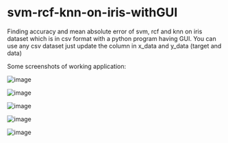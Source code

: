 # svm-rcf-knn-on-iris-withGUI
Finding accuracy and mean absolute error of svm, rcf and knn on iris dataset which is in csv format with a python program having GUI.
You can use any csv dataset just update the column in x_data and y_data (target and data)

Some screenshots of working application:

![image](https://user-images.githubusercontent.com/54552051/120389773-7c93f680-c34a-11eb-9a5d-c57617d3f552.png)

![image](https://user-images.githubusercontent.com/54552051/120389786-8289d780-c34a-11eb-9e2e-8cbe2ed504fc.png)

![image](https://user-images.githubusercontent.com/54552051/120389802-887fb880-c34a-11eb-9e06-6d8509ecacae.png)

![image](https://user-images.githubusercontent.com/54552051/120389818-8fa6c680-c34a-11eb-9ff6-671441f5ecc5.png)

![image](https://user-images.githubusercontent.com/54552051/120389848-96cdd480-c34a-11eb-86d1-348f538ed1b8.png)
